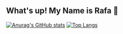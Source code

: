 ## What's up! My Name is Rafa 👋

[![Anurag's GitHub stats](https://github-readme-stats.vercel.app/api?username=Rafa314&hide=stars,issues&show_icons=true&theme=dracula&hide_progress=true&show=prs_merged,prs_merged_percentage)](https://github.com/anuraghazra/github-readme-stats)
[![Top Langs](https://github-readme-stats.vercel.app/api/top-langs/?username=Rafa314&theme=dracula&layout=compact)](https://github.com/anuraghazra/github-readme-stats)
<!--
**Rafa314/Rafa314** is a ✨ _special_ ✨ repository because its `README.md` (this file) appears on your GitHub profile.

Here are some ideas to get you started:

- 🔭 I’m currently working on ...
- 🌱 I’m currently learning ...
- 👯 I’m looking to collaborate on ...
- 🤔 I’m looking for help with ...
- 💬 Ask me about ...
- 📫 How to reach me: ...
- 😄 Pronouns: ...
- ⚡ Fun fact: ...
-->
